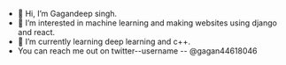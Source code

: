- 👋 Hi, I’m Gagandeep singh.
- 👀 I’m interested in machine learning and making websites using django and react.
- 🌱 I’m currently learning deep learning and c++.
- You can reach me out on twitter--username -- @gagan44618046

